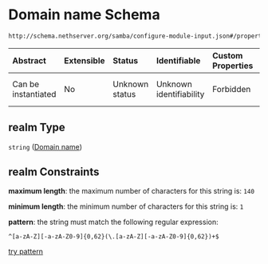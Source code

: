 # Domain name Schema

```txt
http://schema.nethserver.org/samba/configure-module-input.json#/properties/realm
```



| Abstract            | Extensible | Status         | Identifiable            | Custom Properties | Additional Properties | Access Restrictions | Defined In                                                                               |
| :------------------ | :--------- | :------------- | :---------------------- | :---------------- | :-------------------- | :------------------ | :--------------------------------------------------------------------------------------- |
| Can be instantiated | No         | Unknown status | Unknown identifiability | Forbidden         | Allowed               | none                | [configure-module-input.json*](samba/configure-module-input.json "open original schema") |

## realm Type

`string` ([Domain name](configure-module-input-properties-domain-name.md))

## realm Constraints

**maximum length**: the maximum number of characters for this string is: `140`

**minimum length**: the minimum number of characters for this string is: `1`

**pattern**: the string must match the following regular expression: 

```regexp
^[a-zA-Z][-a-zA-Z0-9]{0,62}(\.[a-zA-Z][-a-zA-Z0-9]{0,62})+$
```

[try pattern](https://regexr.com/?expression=%5E%5Ba-zA-Z%5D%5B-a-zA-Z0-9%5D%7B0%2C62%7D\(%5C.%5Ba-zA-Z%5D%5B-a-zA-Z0-9%5D%7B0%2C62%7D\)%2B%24 "try regular expression with regexr.com")
